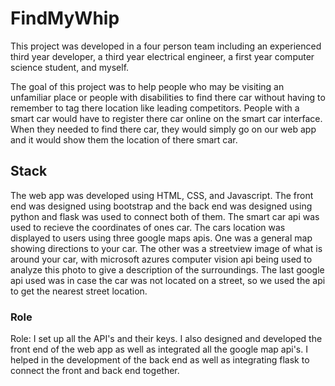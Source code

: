 # FindMyWhip

This project was developed in a four person team including an experienced third year developer, a third year electrical engineer, a first year computer science student, and myself. 

The goal of this project was to help people who may be visiting an unfamiliar place or people with disabilities to find there car without having to remember to tag there location like leading competitors. People with a smart car would have to register there car online on the smart car interface. When they needed to find there car, they would simply go on our web app and it would show them the location of there smart car. 

## Stack
The web app was developed using HTML, CSS, and Javascript. The front end was designed using bootstrap and the back end was designed using python and flask was used to connect both of them. The smart car api was used to recieve the coordinates of ones car. The cars location was displayed to users using three google maps apis. One was a general map showing directions to your car. The other was a streetview image of what is around your car, with microsoft azures computer vision api being used to analyze this photo to give a description of the surroundings. The last google api used was in case the car was not located on a street, so we used the api to get the nearest street location. 

### Role
Role: I set up all the API's and their keys. I also designed and developed the front end of the web app as well as integrated all the google map api's. I helped in the development of the back end as well as integrating flask to connect the front and back end together.
